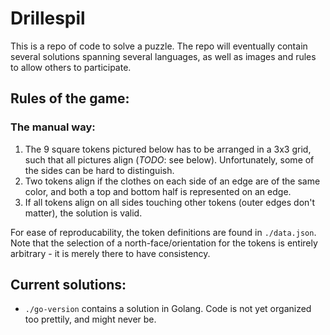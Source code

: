 # Drillespil

This is a repo of code to solve a puzzle. The repo will eventually contain several solutions spanning several languages, as well as images and rules to allow others to participate.

## Rules of the game:

### The manual way:

1. The 9 square tokens pictured below has to be arranged in a 3x3 grid, such that all pictures align (_TODO_: see below). Unfortunately, some of the sides can be hard to distinguish.
1. Two tokens align if the clothes on each side of an edge are of the same color, and both a top and bottom half is represented on an edge.
1. If all tokens align on all sides touching other tokens (outer edges don't matter), the solution is valid.

For ease of reproducability, the token definitions are found in `./data.json`.
Note that the selection of a north-face/orientation for the tokens is entirely arbitrary - it is merely there to have consistency.

## Current solutions:

- `./go-version` contains a solution in Golang. Code is not yet organized too prettily, and might never be.
